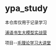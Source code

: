 # ypa_study
本仓库仅用于记录学习




















[浦语书生大模型实战营]( https://github.com/InternLM/Tutorial)         

项目--[毛理论学习大讲堂](https://github.com/InternLM/Tutorial/discussions/2266)
